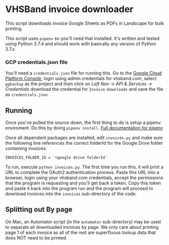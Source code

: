 # VHSBand invoice downloader

This script downloads invoice Google Sheets as PDFs in Landscape for bulk printing.

This script uses `pipenv` so you'll need that installed. It's written and tested using Python 3.7.4 and should work with basically any version of Python 3.7.x

### GCP credentials.json file

You'll need a `credentials.json` file for running this. Go to the [Google Cloud Platform Console](https://console.cloud.google.com), login using admin credentials for vhsband.com, select `ggbackup` as the project and then click on *Left Nav -> API & Services -> Credentials*
download the credential for `Invoice-Downloads` and save the file as `credentials.json`

## Running

Once you've pulled the source down, the first thing to do is setup a pipenv enviroment. Do this by doing `pipenv install`. [Full documentation for pipenv](https://docs.pipenv.org/en/latest/)

Once all dependent packages are installed, edit `invoices.py` and make sure the following line references the correct folderId for the Google Drive folder containing invoices:

```
INVOICES_FOLDER_ID = '<google drive folderId'
```

To run, execute `python invoices.py`. The first time you run this, it will print a URL to complete the OAuth2 authentication process. Paste this URL into a browser, login using your vhsband.com credentials, accept the permissions that the program is requesting and you'll get back a token. Copy this token and paste it back into the program run and the program will proceed to download invoices into the `invoices` sub-directory of the code.

## Splitting out By page

On Mac, an Automator script (in the `automator` sub-directory) may be used to separate all downloaded invoices by page. We only care about printing page 1 of each invoice as all of the rest are superfluous lookup data that does NOT need to be printed.